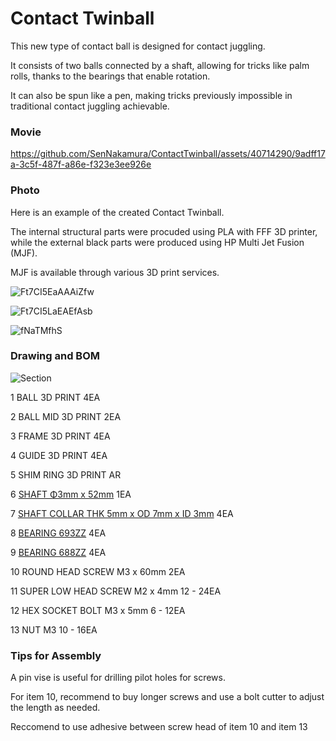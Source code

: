 # Contact Twinball

This new type of contact ball is designed for contact juggling. 

It consists of two balls connected by a shaft, allowing for tricks like palm rolls, thanks to the bearings that enable rotation. 

It can also be spun like a pen, making tricks previously impossible in traditional contact juggling achievable.


### Movie


https://github.com/SenNakamura/ContactTwinball/assets/40714290/9adff17a-3c5f-487f-a86e-f323e3ee926e




### Photo

Here is an example of the created Contact Twinball.

The internal structural parts were procuded using PLA with FFF 3D printer, while the external black parts were produced using HP Multi Jet Fusion (MJF). 

MJF is available through various 3D print services.

![Ft7CI5EaAAAiZfw](https://github.com/SenNakamura/ContactTwinball/assets/40714290/e891a54f-20ed-4683-8df3-97ee9fe0c23d)

![Ft7CI5LaEAEfAsb](https://github.com/SenNakamura/ContactTwinball/assets/40714290/2a1f8ca3-d6c9-4f3a-9a6f-6521245c9ddd)

![fNaTMfhS](https://github.com/SenNakamura/ContactTwinball/assets/40714290/5ea490c5-93eb-4637-b250-4373db1909e6)


### Drawing and BOM

![Section](https://github.com/SenNakamura/ContactTwinball/assets/40714290/eb7ac47d-664a-459a-8551-452f2811195a)


1	BALL	3D PRINT	4EA

2	BALL MID	3D PRINT	2EA

3	FRAME	3D PRINT	4EA

4	GUIDE	3D PRINT	4EA

5	SHIM RING	3D PRINT	AR

6	[SHAFT	Φ3mm x 52mm](https://www.monotaro.com/p/1138/9577/)	1EA

7	[SHAFT COLLAR	THK 5mm x OD 7mm x ID 3mm](https://www.monotaro.com/p/1029/5013/)	4EA

8	[BEARING	693ZZ](https://www.monotaro.com/p/1169/8417/)	4EA

9	[BEARING	688ZZ](https://www.monotaro.com/p/3460/9696/)	4EA

10	ROUND HEAD SCREW	M3 x 60mm	2EA

11	SUPER LOW HEAD SCREW	M2 x 4mm	12 - 24EA

12	HEX SOCKET BOLT	M3 x 5mm	6 - 12EA

13	NUT	M3	10 - 16EA


### Tips for Assembly

A pin vise is useful for drilling pilot holes for screws. 

For item 10, recommend to buy longer screws and use a bolt cutter to adjust the length as needed.

Reccomend to use adhesive between screw head of item 10 and item 13
